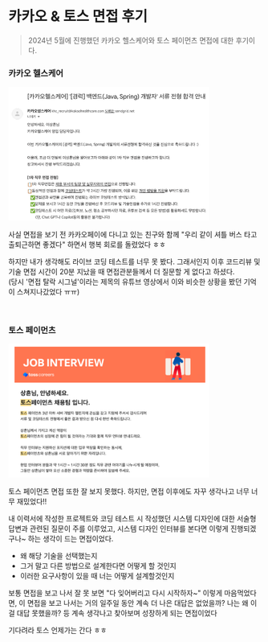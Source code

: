 # 카카오 & 토스 면접 후기

> 2024년 5월에 진행했던 카카오 헬스케어와 토스 페이먼츠 면접에 대한 후기이다.

### 카카오 헬스케어

<img src="../image/Image06.png" width="400px" height="auto">

사실 면접을 보기 전 카카오페이에 다니고 있는 친구와 함께 "우리 같이 셔틀 버스 타고 출퇴근하면 좋겠다" 하면서 행복 회로를 돌렸었다 ㅎㅎ

하지만 내가 생각해도 라이브 코딩 테스트를 너무 못 봤다. 그래서인지 이후 코드리뷰 및 기술 면접 시간이 20분 지났을 때 면접관분들께서 더 질문할 게 없다고 하셨다.<br>
(당시 '면접 탈락 시그널'이라는 제목의 유튜브 영상에서 이와 비슷한 상황을 봤던 기억이 스쳐지나갔었다 ㅠㅠ) 

<br>

### 토스 페이먼츠

<img src="../image/Image07.png" width="400px" height="auto">

토스 페이먼츠 면접 또한 잘 보지 못했다. 하지만, 면접 이후에도 자꾸 생각나고 너무 너무 재밌었다!!

내 이력서에 작성한 프로젝트와 코딩 테스트 시 작성했던 시스템 디자인에 대한 서술형 답변과 관련된 질문이 주를 이루었고,
시스템 디자인 인터뷰를 본다면 이렇게 진행되겠구나~ 하는 생각이 드는 면접이었다.

- 왜 해당 기술을 선택했는지
- 그거 말고 다른 방법으로 설계한다면 어떻게 할 것인지
- 이러한 요구사항이 있을 때 너는 어떻게 설계할것인지

보통 면접을 보고 나서 잘 못 보면 "다 잊어버리고 다시 시작하자~" 이렇게 마음먹었다면, 이 면접을 보고 나서는 거의 일주일 동안 계속 더 나은 대답은 없었을까? 나는 왜 이걸 대답 못했을까? 등 계속 생각나고 찾아보며 성장하게 되는 면접이었다

기다려라 토스 언제가는 간다 ㅎㅎ